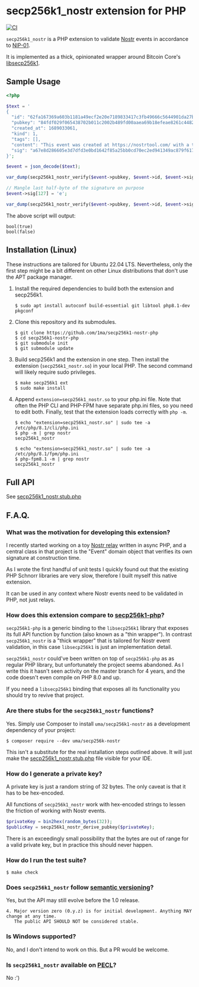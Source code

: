 # secp256k1_nostr extension for PHP

[![CI](https://github.com/1ma/secp256k1-nostr-php/actions/workflows/ci.yml/badge.svg)](https://github.com/1ma/secp256k1-nostr-php/actions/workflows/ci.yml)

`secp256k1_nostr` is a PHP extension to validate [Nostr](https://nostr-resources.com/) events in accordance to [NIP-01](https://github.com/nostr-protocol/nips/blob/master/01.md).

It is implemented as a thick, opinionated wrapper around Bitcoin Core's [libsecp256k1](https://github.com/bitcoin-core/secp256k1).

## Sample Usage

```php
<?php

$text = '
{
  "id": "62fa167369a603b1181a49ecf2e20e7189833417c3fb49666c5644901da27bcc",
  "pubkey": "84fdf029f065438702b011c2002b489fd00aaea69b18efeae8261c44826a8886",
  "created_at": 1689033061,
  "kind": 1,
  "tags": [],
  "content": "This event was created at https://nostrtool.com/ with a throwaway key.",
  "sig": "a67e8d286605e3d7dfd3e0bd1642f85a25bb0cd70ec2ed941349ac879f617868a3ffa2a9040bb43c024594a79e4878429a990298c51ae4d6d20533589f4a04df"
}';

$event = json_decode($text);

var_dump(secp256k1_nostr_verify($event->pubkey, $event->id, $event->sig));

// Mangle last half-byte of the signature on purpose
$event->sig[127] = 'e';

var_dump(secp256k1_nostr_verify($event->pubkey, $event->id, $event->sig));
```

The above script will output:

```
bool(true)
bool(false)
```

## Installation (Linux)

These instructions are tailored for Ubuntu 22.04 LTS.
Nevertheless, only the first step might be a bit different on other Linux distributions that don't use the APT package manager.

1. Install the required dependencies to build both the extension and secp256k1.

    ```shell
    $ sudo apt install autoconf build-essential git libtool php8.1-dev pkgconf
    ```

2. Clone this repository and its submodules.

    ```shell
    $ git clone https://github.com/1ma/secp256k1-nostr-php
    $ cd secp256k1-nostr-php
    $ git submodule init
    $ git submodule update
    ```

3. Build secp256k1 and the extension in one step. Then install the extension (`secp256k1_nostr.so`) in your local PHP.
   The second command will likely require sudo privileges.

    ```shell
    $ make secp256k1 ext
    $ sudo make install
    ```

4. Append `extension=secp256k1_nostr.so` to your php.ini file. Note that often the PHP CLI and PHP-FPM have
   separate php.ini files, so you need to edit both. Finally, test that the extension loads correctly with `php -m`. 

   ```shell
   $ echo "extension=secp256k1_nostr.so" | sudo tee -a /etc/php/8.1/cli/php.ini
   $ php -m | grep nostr
   secp256k1_nostr

   $ echo "extension=secp256k1_nostr.so" | sudo tee -a /etc/php/8.1/fpm/php.ini
   $ php-fpm8.1 -m | grep nostr
   secp256k1_nostr
   ```

## Full API

See [secp256k1_nostr.stub.php](ext/secp256k1_nostr.stub.php)

## F.A.Q.

### What was the motivation for developing this extension?

I recently started working on a toy [Nostr relay](https://github.com/1ma/yar) written in async PHP, and a central class in that project is the "Event" domain object that verifies its own signature at construction time.

As I wrote the first handful of unit tests I quickly found out that the existing PHP Schnorr libraries are very slow, therefore I built myself this native extension.

It can be used in any context where Nostr events need to be validated in PHP, not just relays.

### How does this extension compare to [secp256k1-php](https://github.com/Bit-Wasp/secp256k1-php)?

`secp256k1-php` is a generic binding to the `libsecp256k1` library that exposes its full API function by function (also known as a "thin wrapper").
In contrast `secp256k1_nostr` is a "thick wrapper" that is tailored for Nostr event validation, in this case `libsecp256k1` is just an implementation detail.

`secp256k1_nostr` could've been written on top of `secp256k1-php` as as regular PHP library, but unfortunately the project seems abandoned.
As I write this it hasn't seen activity on the master branch for 4 years, and the code doesn't even compile on PHP 8.0 and up.

If you need a `libsecp256k1` binding that exposes all its functionality you should try to revive that project.

### Are there stubs for the `secp256k1_nostr` functions?

Yes. Simply use Composer to install `uma/secp256k1-nostr` as a development dependency of your project:

```shell
$ composer require --dev uma/secp256k-nostr
```

This isn't a substitute for the real installation steps outlined above.
It will just make the [secp256k1_nostr.stub.php](ext/secp256k1_nostr.stub.php) file visible for your IDE.

### How do I generate a private key?

A private key is just a random string of 32 bytes.
The only caveat is that it has to be hex-encoded.

All functions of `secp256k1_nostr` work with hex-encoded strings to lessen the friction
of working with Nostr events.

   ```php
   $privateKey = bin2hex(random_bytes(32));
   $publicKey = secp256k1_nostr_derive_pubkey($privateKey);
   ```

There is an exceedingly small possibility that the bytes are out of range
for a valid private key, but in practice this should never happen.

### How do I run the test suite?

```shell
$ make check
```

### Does `secp256k1_nostr` follow [semantic versioning](https://semver.org/)?

Yes, but the API may still evolve before the 1.0 release.

```
4. Major version zero (0.y.z) is for initial development. Anything MAY change at any time.
   The public API SHOULD NOT be considered stable.
```

### Is Windows supported?

No, and I don't intend to work on this. But a PR would be welcome.

### Is `secp256k1_nostr` available on [PECL](https://pecl.php.net/)?

No :')
